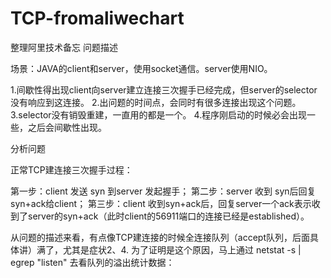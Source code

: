 # TCP-fromaliwechart
整理阿里技术备忘
问题描述

场景：JAVA的client和server，使用socket通信。server使用NIO。

1.间歇性得出现client向server建立连接三次握手已经完成，但server的selector没有响应到这连接。
2.出问题的时间点，会同时有很多连接出现这个问题。
3.selector没有销毁重建，一直用的都是一个。
4.程序刚启动的时候必会出现一些，之后会间歇性出现。

分析问题

正常TCP建连接三次握手过程：



第一步：client 发送 syn 到server 发起握手；
第二步：server 收到 syn后回复syn+ack给client；
第三步：client 收到syn+ack后，回复server一个ack表示收到了server的syn+ack（此时client的56911端口的连接已经是established）。



从问题的描述来看，有点像TCP建连接的时候全连接队列（accept队列，后面具体讲）满了，尤其是症状2、4. 为了证明是这个原因，马上通过 netstat -s | egrep "listen" 去看队列的溢出统计数据：    
